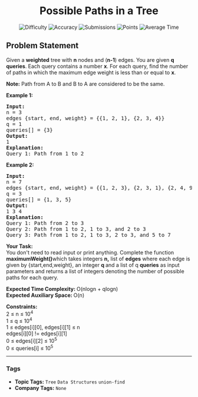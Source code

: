<h1 align="center">Possible Paths in a Tree</h1>

<p align="center">
  <img alt="Difficulty" title="Difficulty" src="https://custom-icon-badges.demolab.com/badge/Difficulty: Hard-1F222E?style=for-the-badge&logoColor=white&logo=fire"/>
  <img alt="Accuracy" title="Accuracy" src="https://custom-icon-badges.demolab.com/badge/Accuracy: 71.75%25-1F222E?style=for-the-badge&logoColor=white&logo=target"/>
  <img alt="Submissions" title="Submissions" src="https://custom-icon-badges.demolab.com/badge/Submissions: 27K+-1F222E?style=for-the-badge&logoColor=white&logo=repo"/>
  <img alt="Points" title="Points" src="https://custom-icon-badges.demolab.com/badge/Points: 8-1F222E?style=for-the-badge&logoColor=white&logo=award"/>
  <img alt="Average Time" title="Average Time" src="https://custom-icon-badges.demolab.com/badge/Average%20Time: N/A-1F222E?style=for-the-badge&logoColor=white&logo=clock"/>
</p>

## Problem Statement

Given a <b>weighted</b> tree with <b>n</b> nodes and (<b>n-1</b>) edges. You are given <b>q</b> <b>queries</b>. Each query contains a number <b>x</b>. For each query, find the number of paths in which the maximum edge weight is less than or equal to <b>x</b>. 

<b>Note:</b> Path from A to B and B to A are considered to be the same.

<b>Example 1:</b>

<pre><b>Input:</b> <br>n = 3
edges {start, end, weight} = {{1, 2, 1}, {2, 3, 4}}
q = 1
queries[] = {3}
<b>Output:</b> <br>1
<b>Explanation:</b>
Query 1: Path from 1 to 2</pre>

<b>Example 2:</b>

<pre><b>Input:</b> <br>n = 7
edges {start, end, weight} = {{1, 2, 3}, {2, 3, 1}, {2, 4, 9}, {3, 6, 7}, {3, 5, 8}, {5, 7, 4}}
q = 3
queries[] = {1, 3, 5}
<b>Output:</b> <br>1 3 4
<b>Explanation:</b> 
Query 1: Path from 2 to 3
Query 2: Path from 1 to 2, 1 to 3, and 2 to 3
Query 3: Path from 1 to 2, 1 to 3, 2 to 3, and 5 to 7
</pre>

<b>Your Task:  </b><br>You don't need to read input or print anything. Complete the function <b>maximumWeight()</b>which takes integers <b>n,</b> list of <b>edges</b> where each edge is given by {start,end,weight}, an integer <b>q </b>and a list of q <b>queries</b> as input parameters and returns a list of integers denoting the number of possible paths for each query. 

<b>Expected Time Complexity: </b>O(nlogn + qlogn)<br><b>Expected Auxiliary Space: </b>O(n)

<b>Constraints:</b><br>2 ≤ n ≤ 10<sup>4<br></sup>1 ≤ q ≤ 10<sup>4</sup><sup><br></sup>1 ≤ edges[i][0], edges[i][1] ≤ n<br>edges[i][0] != edges[i][1]<br>0 ≤ edges[i][2] ≤ 10<sup>5</sup><br>0 ≤ queries[i] ≤ 10<sup>5</sup><br>


<hr>

### Tags
- **Topic Tags:** `Tree` `Data Structures` `union-find`
- **Company Tags:** `None`
